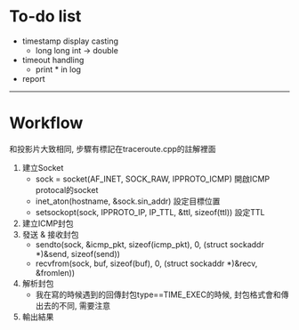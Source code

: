 # To-do list
* timestamp display casting
    * long long int -> double
* timeout handling
    * print * in log
* report
    
---
# Workflow
和投影片大致相同, 步驟有標記在traceroute.cpp的註解裡面
1. 建立Socket
    * sock = socket(AF_INET, SOCK_RAW, IPPROTO_ICMP) 開啟ICMP protocal的socket
    * inet_aton(hostname, &sock.sin_addr) 設定目標位置
    * setsockopt(sock, IPPROTO_IP, IP_TTL, &ttl, sizeof(ttl)) 設定TTL
2. 建立ICMP封包
3. 發送 & 接收封包
    * sendto(sock, &icmp_pkt, sizeof(icmp_pkt), 0, (struct sockaddr *)&send, sizeof(send))
    * recvfrom(sock, buf, sizeof(buf), 0, (struct sockaddr *)&recv, &fromlen))
4. 解析封包
    * 我在寫的時候遇到的回傳封包type==TIME_EXEC的時候, 封包格式會和傳出去的不同, 需要注意
5. 輸出結果

